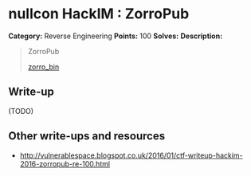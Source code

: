 # nullcon HackIM : ZorroPub

**Category:** Reverse Engineering
**Points:** 100
**Solves:** 
**Description:**

> ZorroPub
> 
> 
> [zorro_bin](./zorro_bin)


## Write-up

(TODO)

## Other write-ups and resources

* <http://vulnerablespace.blogspot.co.uk/2016/01/ctf-writeup-hackim-2016-zorropub-re-100.html>
